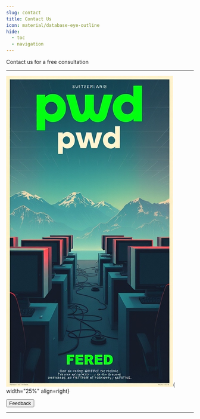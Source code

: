 ```yaml
---
slug: contact
title: Contact Us
icon: material/database-eye-outline
hide:
  - toc
  - navigation
---
```


Contact us for a free consultation

---
![Image title](images/aipwd2.jpeg){ width="25%" align=right}

<!-- Include jQuery -->
<script src="https://code.jquery.com/jquery-3.6.0.min.js"></script>

<!-- Include the feedback form script -->
<script src="javascripts/feedback-form.js"></script>

<!-- Button to trigger the feedback form -->
<button id="zammad-feedback-form">Feedback</button>

<!-- Script to load the Zammad form functionality -- TODO: Add to secrets -->
<script id="zammad_form_script" src="https://tickets.j0nnnnn0.com/assets/form/form.js"></script>

---

<!--  Feedback form  can be used in the future 

<form action="http://someothersite.com/" method="post" style="width: 60%; margin: 1.5em; padding: 1em; border: 1px solid #ccc; border-radius: 1em;">
    <p style="margin-bottom: 1em;">
        <label for="name" style="margin-bottom: .5em; display: block;">Name:</label>
        <input type="text" id="name" name="name" style="width: 50%; padding: .5em; border: 1px solid #ccc; border-radius: .5em;">
    </p>
    <p style="margin-bottom: 1em;">
        <label for="email" style="margin-bottom: .5em; display: block;">Email:</label>
        <input type="text" id="email" name="email" style="width: 50%; padding: .5em; border: 1px solid #ccc; border-radius: .5em;">
    </p>
    <p style="margin-bottom: 1em;">
        <label for="comments" style="margin-bottom: .5em; display: block;">Comments:</label>
        <textarea type="text" id="email" name="email" style="width: 80%; padding: .5em; border: 1px solid #ccc; border-radius: .5em;" rows="5"></textarea>
    </p>
    <p>
        <input type="submit" value="Send" style="padding: .7em; color: #fff; background-color:green; border: none; border-radius: .5em; cursor: pointer;">
    </p>
</form> -->
